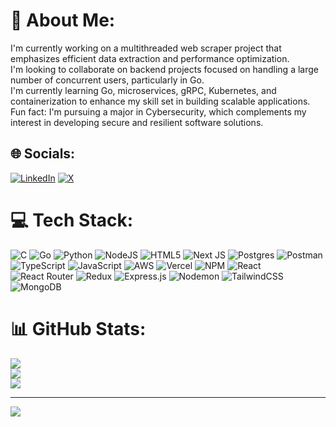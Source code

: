 # 💫 About Me:
I'm currently working on a multithreaded web scraper project that emphasizes efficient data extraction and performance optimization.<br>I'm looking to collaborate on backend projects focused on handling a large number of concurrent users, particularly in Go.<br>I'm currently learning Go, microservices, gRPC, Kubernetes, and containerization to enhance my skill set in building scalable applications.<br>Fun fact: I'm pursuing a major in Cybersecurity, which complements my interest in developing secure and resilient software solutions.


## 🌐 Socials:
[![LinkedIn](https://img.shields.io/badge/LinkedIn-%230077B5.svg?logo=linkedin&logoColor=white)](https://linkedin.com/in/https://www.linkedin.com/in/ifrah-ashraf-6579a7278/) [![X](https://img.shields.io/badge/X-black.svg?logo=X&logoColor=white)](https://x.com/https://x.com/ifrah_ashraf24) 

# 💻 Tech Stack:
![C](https://img.shields.io/badge/c-%2300599C.svg?style=flat&logo=c&logoColor=white) ![Go](https://img.shields.io/badge/go-%2300ADD8.svg?style=flat&logo=go&logoColor=white) ![Python](https://img.shields.io/badge/python-3670A0?style=flat&logo=python&logoColor=ffdd54) ![NodeJS](https://img.shields.io/badge/node.js-6DA55F?style=flat&logo=node.js&logoColor=white) ![HTML5](https://img.shields.io/badge/html5-%23E34F26.svg?style=flat&logo=html5&logoColor=white) ![Next JS](https://img.shields.io/badge/Next-black?style=flat&logo=next.js&logoColor=white) ![Postgres](https://img.shields.io/badge/postgres-%23316192.svg?style=flat&logo=postgresql&logoColor=white) ![Postman](https://img.shields.io/badge/Postman-FF6C37?style=flat&logo=postman&logoColor=white) ![TypeScript](https://img.shields.io/badge/typescript-%23007ACC.svg?style=flat&logo=typescript&logoColor=white) ![JavaScript](https://img.shields.io/badge/javascript-%23323330.svg?style=flat&logo=javascript&logoColor=%23F7DF1E) ![AWS](https://img.shields.io/badge/AWS-%23FF9900.svg?style=flat&logo=amazon-aws&logoColor=white) ![Vercel](https://img.shields.io/badge/vercel-%23000000.svg?style=flat&logo=vercel&logoColor=white) ![NPM](https://img.shields.io/badge/NPM-%23CB3837.svg?style=flat&logo=npm&logoColor=white) ![React](https://img.shields.io/badge/react-%2320232a.svg?style=flat&logo=react&logoColor=%2361DAFB) ![React Router](https://img.shields.io/badge/React_Router-CA4245?style=flat&logo=react-router&logoColor=white) ![Redux](https://img.shields.io/badge/redux-%23593d88.svg?style=flat&logo=redux&logoColor=white) ![Express.js](https://img.shields.io/badge/express.js-%23404d59.svg?style=flat&logo=express&logoColor=%2361DAFB) ![Nodemon](https://img.shields.io/badge/NODEMON-%23323330.svg?style=flat&logo=nodemon&logoColor=%BBDEAD) ![TailwindCSS](https://img.shields.io/badge/tailwindcss-%2338B2AC.svg?style=flat&logo=tailwind-css&logoColor=white) ![MongoDB](https://img.shields.io/badge/MongoDB-%234ea94b.svg?style=flat&logo=mongodb&logoColor=white)
# 📊 GitHub Stats:
![](https://github-readme-stats.vercel.app/api?username=ifrah-ashraf&theme=dark&hide_border=true&include_all_commits=true&count_private=true)<br/>
![](https://github-readme-streak-stats.herokuapp.com/?user=ifrah-ashraf&theme=dark&hide_border=true)<br/>
![](https://github-readme-stats.vercel.app/api/top-langs/?username=ifrah-ashraf&theme=dark&hide_border=true&include_all_commits=true&count_private=true&layout=compact)

---
[![](https://visitcount.itsvg.in/api?id=ifrah-ashraf&icon=2&color=3)](https://visitcount.itsvg.in)

<!-- Proudly created with GPRM ( https://gprm.itsvg.in ) -->
